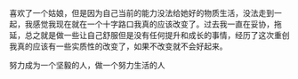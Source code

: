 喜欢了一个姑娘，但是因为自己当前的能力没法给她好的物质生活，没法走到一起，我感觉我现在就在一个十字路口我真的应该改变了。过去我一直在妥协，拖延，总之就是做一些让自己舒服但是没有任何提升和成长的事情，经历了这次重创我真的应该有一些实质性的改变了，如果不改变就不会好起来。

努力成为一个坚毅的人，做一个努力生活的人
